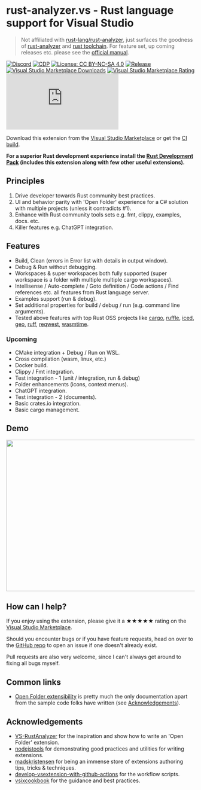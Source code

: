 [marketplace]: https://marketplace.visualstudio.com/items?itemName=kitamstudios.RustAnalyzer
[vsixgallery]: http://vsixgallery.com/extension/KS.RustAnalyzer.3a91e56b-fb28-4d85-b572-ec964abf8e31/
[repo]: https://github.com/kitamstudios/rust-analyzer.vs

# rust-analyzer.vs - Rust language support for Visual Studio

> Not affiliated with [rust-lang/rust-analyzer](https://github.com/rust-lang/rust-analyzer/), just surfaces the goodness of [rust-analyzer](https://github.com/rust-lang/rust-analyzer/) and [rust toolchain](https://github.com/rust-lang/). For feature set, up coming releases etc. please see the [official manual](https://rust-analyzer.github.io/manual.html).

[![Discord](https://img.shields.io/discord/1060697970426773584?color=5965F2&label=ask%20for%20help)](https://discord.gg/JyK55EsACr) [![CDP](https://github.com/kitamstudios/rust-analyzer.vs/actions/workflows/cdp.yml/badge.svg)](https://github.com/kitamstudios/rust-analyzer.vs/actions/workflows/cdp.yml) [![License: CC BY-NC-SA 4.0](https://img.shields.io/badge/License-CC%20BY--NC--SA%204.0-lightgrey.svg?label=license)](https://creativecommons.org/licenses/by-nc-sa/4.0/) [![Release](https://img.shields.io/github/release/kitamstudios/rust-analyzer.vs.svg?label=release)](https://github.com/kitamstudios/rust-analyzer.vs/releases) [![Visual Studio Marketplace Downloads](https://img.shields.io/visual-studio-marketplace/i/kitamstudios.RustAnalyzer?color=A0A22A)](https://marketplace.visualstudio.com/items?itemName=kitamstudios.RustAnalyzer) [![Visual Studio Marketplace Rating](https://img.shields.io/visual-studio-marketplace/r/kitamstudios.RustAnalyzer?color=C0442E)](https://marketplace.visualstudio.com/items?itemName=kitamstudios.RustAnalyzer&ssr=false\#review-details) [![Repo stars](https://img.shields.io/github/stars/kitamstudios/rust-analyzer.vs?label=repo%20stars&style=flat)](https://github.com/kitamstudios/rust-analyzer.vs/stargazers)


Download this extension from the [Visual Studio Marketplace][marketplace] or get the [CI build][vsixgallery].

**For a superior Rust development experience install the [Rust Development Pack](https://marketplace.visualstudio.com/items?itemName=kitamstudios.RustDevelopmentPack) (includes this extension along with few other useful extensions).**

## Principles

1. Drive developer towards Rust community best practices.
1. UI and behavior parity with 'Open Folder' experience for a C# solution with multiple projects (unless it contradicts #1).
1. Enhance with Rust community tools sets e.g. fmt, clippy, examples, docs. etc.
1. Killer features e.g. ChatGPT integration.

## Features

- Build, Clean (errors in Error list with details in output window).
- Debug & Run without debugging.
- Workspaces & super workspaces both fully supported (super workspace is a folder with multiple multiple cargo workspaces).
- Intellisense / Auto-complete / Goto definition / Code actions / Find references etc. all features from Rust language server.
- Examples support (run & debug).
- Set additional properties for build / debug / run (e.g. command line arguments).
- Tested above features with top Rust OSS projects like [cargo](https://github.com/rust-lang/cargo), [ruffle](https://github.com/ruffle-rs/ruffle), [iced](https://github.com/iced-rs/iced), [geo](https://github.com/georust/geo), [ruff](https://github.com/charliermarsh/ruff), [reqwest](https://github.com/seanmonstar/reqwest), [wasmtime](https://github.com/bytecodealliance/wasmtime).

### Upcoming

- CMake integration + Debug / Run on WSL.
- Cross compilation (wasm, linux, etc.)
- Docker build.
- Clippy / Fmt integration.
- Test integration - 1 (unit / integration, run & debug)
- Folder enhancements (icons, context menus).
- ChatGPT integration.
- Test integration - 2 (documents).
- Basic crates.io integration.
- Basic cargo management.

## Demo

<img src="http://i.imgur.com/qvqSHDp.gif" width="605" height="405" />

## How can I help?

If you enjoy using the extension, please give it a ★★★★★ rating on the [Visual Studio Marketplace][marketplace].

Should you encounter bugs or if you have feature requests, head on over to the [GitHub repo][repo] to open an issue if one doesn't already exist.

Pull requests are also very welcome, since I can't always get around to fixing all bugs myself.

## Common links

- [Open Folder extensibility](https://learn.microsoft.com/en-us/visualstudio/extensibility/open-folder?view=vs-2022) is pretty much the only documentation apart from the sample code folks have written (see [Acknowledgements](#Acknowledgements)).

## Acknowledgements

- [VS-RustAnalyzer](https://github.com/cchharris/VS-RustAnalyzer) for the inspiration and show how to write an 'Open Folder' extension.
- [nodejstools](https://github.com/microsoft/nodejstools/) for demonstrating good practices and utilities for writing extensions.
- [madskristensen](https://github.com/madskristensen) for being an immense store of extensions authoring tips, tricks & techniques.
- [develop-vsextension-with-github-actions](https://cezarypiatek.github.io/post/develop-vsextension-with-github-actions/) for the workflow scripts.
- [vsixcookbook](https://www.vsixcookbook.com/publish/checklist.html) for the guidance and best practices.
